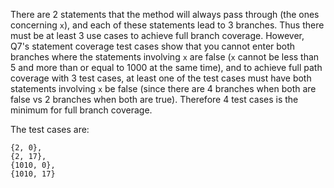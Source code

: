 There are 2 statements that the method will always pass through (the ones concerning ``x``), and each of these statements lead to 3 branches. Thus there must be at least 3 use cases to achieve full branch coverage. However, Q7's statement coverage test cases show that you cannot enter both branches where the statements involving ``x`` are false (``x`` cannot be less than 5 and more than or equal to 1000 at the same time), and to achieve full path coverage with 3 test cases, at least one of the test cases must have both statements involving ``x`` be false (since there are 4 branches when both are false vs 2 branches when both are true). Therefore 4 test cases is the minimum for full branch coverage.

The test cases are:
```
{2, 0},
{2, 17},
{1010, 0},
{1010, 17}
```